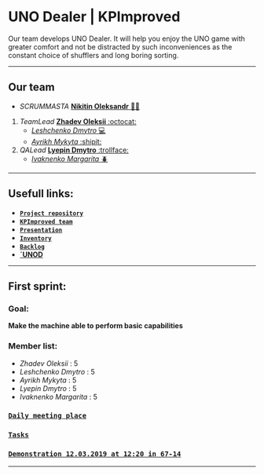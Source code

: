 #  UNO Dealer | KPImproved

Our team develops UNO Dealer. It will help you enjoy the UNO game with greater comfort and not be distracted by such inconveniences as the constant choice of shufflers and long boring sorting.
***
## **Our team**
* *SCRUMMASTA* [**Nikitin Oleksandr** :policeman:](https://github.com/arcanit33)

1. *TeamLead* [**Zhadev Oleksii** :octocat:](https://github.com/AlexZhadaev)
   * [*Leshchenko Dmytro* :computer:](https://github.com/Xasturr)
   * [*Ayrikh Mykyta* :shipit:](https://github.com/bubuka25)
2. *QALead* [**Lyepin Dmytro** :trollface:](https://github.com/acsellW)
   * [*Ivaknenko Margarita* :beetle:](https://github.com/madcassln)
***   
## Usefull links:
-	[**`Project repository`**](https://github.com/progbase/Uno)
- [**`KPImproved team`**](https://github.com/orgs/progbase/teams/kpimproved)
-	[**`Presentation`**](https://docs.google.com/presentation/d/1cgQ4w0Rxo9qv66jtavsBFw55RRvs0z2GockqXAjHofg/edit#slide=id.g4f209463eb_0_15)
-	[**`Inventory`**](https://docs.google.com/spreadsheets/d/1t0qok8yyGPypgWNr8R4aoo9seJ1HTWF-gFS-p-IRink/edit#gid=0)
- [**`Backlog`**](https://docs.google.com/spreadsheets/d/1t0qok8yyGPypgWNr8R4aoo9seJ1HTWF-gFS-p-IRink/edit#gid=387429905)
- [**`UNOD**](https://github.com/orgs/progbase/projects/5)

***
## First sprint:
  ### Goal:
   **Make the machine able to perform basic capabilities**
  ### Member list:
  - *Zhadev Oleksii*  : 5
  - *Leshchenko Dmytro* : 5
  - *Ayrikh Mykyta* : 5
  - *Lyepin Dmytro* : 5
  - *Ivaknenko Margarita* : 5
  ### [`Daily meeting place`](https://goo.gl/maps/uKQCAZKrPRS2)
  
  ### [`Tasks`](https://docs.google.com/spreadsheets/d/1t0qok8yyGPypgWNr8R4aoo9seJ1HTWF-gFS-p-IRink/edit#gid=2042564249)
  
  ### [`Demonstration 12.03.2019 at 12:20 in 67-14`](https://goo.gl/maps/DU6uqVZK12U2)

***
